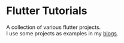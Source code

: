 # Flutter Tutorials

A collection of various flutter projects.  
I use some projects as examples in my [blogs](https://nikkigoel.com/).  

